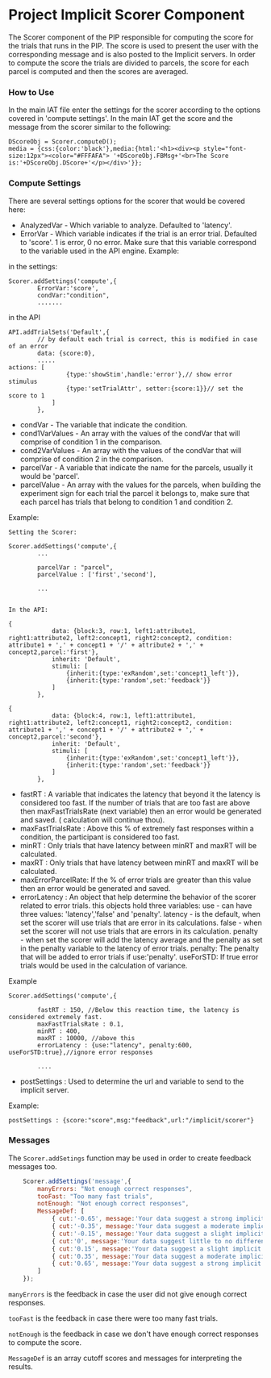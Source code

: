 # Project Implicit Scorer Component

The Scorer component of the PIP responsible for computing the score for the trials that runs in the PIP. The score is used to present the user with the corresponding message and is also posted to the Implicit servers.
In order to compute the score the trials are divided to parcels, the score for each parcel is computed and then the scores are averaged.

### How to Use

In the main IAT file enter the settings for the scorer according to the options covered in 'compute settings'.
In the main IAT get the score and the message from the scorer similar to the following:

```
DScoreObj = Scorer.computeD();
media = {css:{color:'black'},media:{html:'<h1><div><p style="font-size:12px"><color="#FFFAFA"> '+DScoreObj.FBMsg+'<br>The Score is:'+DScoreObj.DScore+'</p></div>'}};

```



### Compute Settings

There are several settings options for the scorer that would be covered here:

* AnalyzedVar -    Which variable to analyze. Defaulted to 'latency'.
* ErrorVar -       Which variable indicates if the trial is an error trial. Defaulted to 'score'. 1 is error, 0 no 								   error. Make sure that this variable correspond to the variable used in the API engine.
Example:

in the settings:
```
Scorer.addSettings('compute',{
		ErrorVar:'score',
		condVar:"condition",
		.......

```
in the API
```
API.addTrialSets('Default',{
		// by default each trial is correct, this is modified in case of an error
		data: {score:0},
		.....
actions: [
				{type:'showStim',handle:'error'},// show error stimulus
				{type:'setTrialAttr', setter:{score:1}}// set the score to 1
			]
		},

```

* condVar -		   The variable that indicate the condition.
* cond1VarValues - An array with the values of the condVar that will comprise of condition 1 in the comparison.
* cond2VarValues - An array with the values of the condVar that will comprise of condition 2 in the comparison.
* parcelVar -	   A variable that indicate the name for the parcels, usually it would be 'parcel'.
* parcelValue -    An array with the values for the parcels, when building the experiment sign for each trial the parcel it
				   belongs to, make sure that each parcel has trials that belong to condition 1 and condition 2.

Example:

```
Setting the Scorer:

Scorer.addSettings('compute',{
		...

		parcelVar : "parcel",
		parcelValue : ['first','second'],

		...


In the API:

{
			data: {block:3, row:1, left1:attribute1, right1:attribute2, left2:concept1, right2:concept2, condition: attribute1 + ',' + concept1 + '/' + attribute2 + ',' + concept2,parcel:'first'},
			inherit: 'Default',
			stimuli: [
				{inherit:{type:'exRandom',set:'concept1_left'}},
				{inherit:{type:'random',set:'feedback'}}
			]
		},

{
			data: {block:4, row:1, left1:attribute1, right1:attribute2, left2:concept1, right2:concept2, condition: attribute1 + ',' + concept1 + '/' + attribute2 + ',' + concept2,parcel:'second'},
			inherit: 'Default',
			stimuli: [
				{inherit:{type:'exRandom',set:'concept1_left'}},
				{inherit:{type:'random',set:'feedback'}}
			]
		},

```

* fastRT : A variable that indicates the latency that beyond it the latency is considered too fast. If the number of trials that 		   are too fast are above then maxFastTrialsRate (next variable) then an error would be generated and saved. (
		   calculation will continue thou).
* maxFastTrialsRate : Above this % of extremely fast responses within a condition, the participant is considered too fast.
* minRT : Only trials that have latency between minRT and maxRT will be calculated.
* maxRT : Only trials that have latency between minRT and maxRT will be calculated.
* maxErrorParcelRate: If the % of error trials are greater than this value then an error would be generated and saved.
* errorLatency : An object that help determine the behavior of the scorer related to error trials.
				 this objects hold three variables:
				 use - can have three values: 'latency','false' and 'penalty'.
					 latency -  is the default, when set the scorer will use trials that are error in its calculations.
					 false - when set the scorer will not use trials that are errors in its calculation.
					 penalty - when set the scorer will add the latency average and the penalty as set in the penalty variable to the latency of error trials.
     			 penalty: The penalty that will be added to error trials if use:'penalty'.
     			 useForSTD: If true error trials would be used in the calculation of variance.

Example
```
Scorer.addSettings('compute',{

		fastRT : 150, //Below this reaction time, the latency is considered extremely fast.
		maxFastTrialsRate : 0.1,
		minRT : 400,
		maxRT : 10000, //above this
		errorLatency : {use:"latency", penalty:600, useForSTD:true},//ignore error responses

		....

```

* postSettings : Used to determine the url and variable to send to the implicit server.

Example:

```
postSettings : {score:"score",msg:"feedback",url:"/implicit/scorer"}
```

### Messages

The `Scorer.addSetings` function may be used in order to create feedback messages too.

```js
	Scorer.addSettings('message',{
		manyErrors: "Not enough correct responses",
		tooFast: "Too many fast trials",
		notEnough: "Not enough correct responses",
		MessageDef: [
			{ cut:'-0.65', message:'Your data suggest a strong implicit preference for Black People compared to White People' },
			{ cut:'-0.35', message:'Your data suggest a moderate implicit preference for Black People compared to White People.' },
			{ cut:'-0.15', message:'Your data suggest a slight implicit preference for Black People compared to White People.' },
			{ cut:'0', message:'Your data suggest little to no difference in implicit preference between Black People and White People.' },
			{ cut:'0.15', message:'Your data suggest a slight implicit preference for White People compared to Black People' },
			{ cut:'0.35', message:'Your data suggest a moderate implicit preference for White People compared to Black People' },
			{ cut:'0.65', message:'Your data suggest a strong implicit preference for White People compared to Black People' }
		]
	});
```

`manyErrors` is the feedback in case the user did not give enough correct responses.

`tooFast` is the feedback in case there were too many fast trials.

`notEnough` is the feedback in case we don't have enough correct responses to compute the score.

`MessageDef` is an array cutoff scores and messages for interpreting the results.